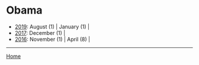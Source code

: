 # Obama

  * [2019](./obama-2019.md): 
      August (1) | 
      January (1) | 
  * [2017](./obama-2017.md): 
      December (1) | 
  * [2016](./obama-2016.md): 
      November (1) | 
      April (8) | 

----

[Home](../)
